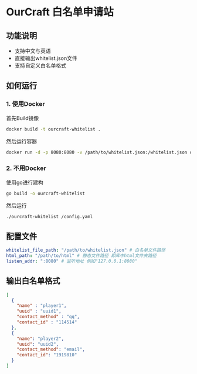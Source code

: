 # OurCraft 白名单申请站

## 功能说明

- 支持中文与英语
- 直接输出whitelist.json文件
- 支持自定义白名单格式

## 如何运行

### 1. 使用Docker

首先Build镜像

```bash
docker build -t ourcraft-whitelist .
```

然后运行容器

```bash
docker run -d -p 8080:8080 -v /path/to/whitelist.json:/whitelist.json ourcraft-whitelist /config.yaml
```

### 2. 不用Docker

使用go进行建构
    
```bash
go build -o ourcraft-whitelist
```

然后运行

```bash
./ourcraft-whitelist /config.yaml
```

## 配置文件

```yaml
whitelist_file_path: "/path/to/whitelist.json" # 白名单文件路径
html_path: "/path/to/html" # 静态文件路径 即库中html文件夹路径
listen_addr: ":8080" # 监听地址 例如"127.0.0.1:8080"
```

## 输出白名单格式
```json
[
  {
    "name" : "player1",
    "uuid" : "uuid1",
    "contact_method" : "qq",
    "contact_id" : "114514"
  },
  {
    "name": "player2",
    "uuid": "uuid2",
    "contact_method": "email",
    "contact_id": "1919810"
  }
]
```